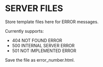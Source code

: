 # SERVER FILES

Store template files here for ERROR messages.

Currently supports:

- 404 NOT FOUND ERROR
- 500 INTERNAL SERVER ERROR
- 501 NOT IMPLEMENTED ERROR

Save the file as error_number.html.
